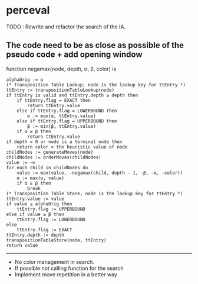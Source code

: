 # perceval

TODO : Rewrite and refactor the search of the IA.

The code need to be as close as possible of the pseudo code + add opening window
----------------------------------------------------------------------------------------------------------------------------


function negamax(node, depth, α, β, color) is

    alphaOrig := α
    (* Transposition Table Lookup; node is the lookup key for ttEntry *)
    ttEntry := transpositionTableLookup(node)
    if ttEntry is valid and ttEntry.depth ≥ depth then
        if ttEntry.flag = EXACT then
            return ttEntry.value
        else if ttEntry.flag = LOWERBOUND then
            α := max(α, ttEntry.value)
        else if ttEntry.flag = UPPERBOUND then
            β := min(β, ttEntry.value)
        if α ≥ β then
            return ttEntry.value
    if depth = 0 or node is a terminal node then
        return color × the heuristic value of node
    childNodes := generateMoves(node)
    childNodes := orderMoves(childNodes)
    value := −∞
    for each child in childNodes do
        value := max(value, −negamax(child, depth − 1, −β, −α, −color))
        α := max(α, value)
        if α ≥ β then
            break
    (* Transposition Table Store; node is the lookup key for ttEntry *)
    ttEntry.value := value
    if value ≤ alphaOrig then
        ttEntry.flag := UPPERBOUND
    else if value ≥ β then
        ttEntry.flag := LOWERBOUND
    else
        ttEntry.flag := EXACT
    ttEntry.depth := depth	
    transpositionTableStore(node, ttEntry)
    return value
    
--------------------------------------------------------------------------------------------------------------------

- No color management in search.
- If possible not calling function for the search
- Implement move repetition in a better way
